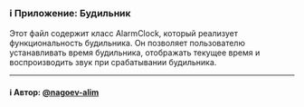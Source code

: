 ### ℹ️ Приложение: Будильник

Этот файл содержит класс AlarmClock, который реализует функциональность будильника.
Он позволяет пользователю устанавливать время будильника, отображать текущее время
и воспроизводить звук при срабатывании будильника.

-----
#### ℹ️ Автор: [@nagoev-alim](https://github.com/nagoev-alim)

